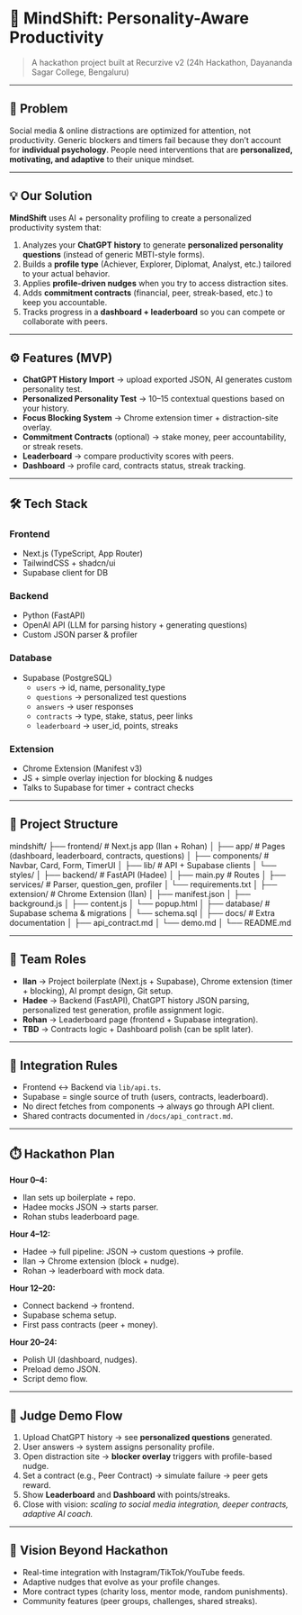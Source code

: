 # 🚀 MindShift: Personality-Aware Productivity

> A hackathon project built at Recurzive v2 (24h Hackathon, Dayananda Sagar College, Bengaluru)

---

## 🌟 Problem
Social media & online distractions are optimized for attention, not productivity. Generic blockers and timers fail because they don’t account for **individual psychology**. People need interventions that are **personalized, motivating, and adaptive** to their unique mindset.

---

## 💡 Our Solution
**MindShift** uses AI + personality profiling to create a personalized productivity system that:
1. Analyzes your **ChatGPT history** to generate **personalized personality questions** (instead of generic MBTI-style forms).  
2. Builds a **profile type** (Achiever, Explorer, Diplomat, Analyst, etc.) tailored to your actual behavior.  
3. Applies **profile-driven nudges** when you try to access distraction sites.  
4. Adds **commitment contracts** (financial, peer, streak-based, etc.) to keep you accountable.  
5. Tracks progress in a **dashboard + leaderboard** so you can compete or collaborate with peers.  

---

## ⚙️ Features (MVP)
- **ChatGPT History Import** → upload exported JSON, AI generates custom personality test.  
- **Personalized Personality Test** → 10–15 contextual questions based on your history.  
- **Focus Blocking System** → Chrome extension timer + distraction-site overlay.  
- **Commitment Contracts** (optional) → stake money, peer accountability, or streak resets.  
- **Leaderboard** → compare productivity scores with peers.  
- **Dashboard** → profile card, contracts status, streak tracking.  

---

## 🛠️ Tech Stack
### Frontend
- Next.js (TypeScript, App Router)  
- TailwindCSS + shadcn/ui  
- Supabase client for DB  

### Backend
- Python (FastAPI)  
- OpenAI API (LLM for parsing history + generating questions)  
- Custom JSON parser & profiler  

### Database
- Supabase (PostgreSQL)  
  - `users` → id, name, personality_type  
  - `questions` → personalized test questions  
  - `answers` → user responses  
  - `contracts` → type, stake, status, peer links  
  - `leaderboard` → user_id, points, streaks  

### Extension
- Chrome Extension (Manifest v3)  
- JS + simple overlay injection for blocking & nudges  
- Talks to Supabase for timer + contract checks  

---

## 📂 Project Structure
mindshift/
├── frontend/ # Next.js app (Ilan + Rohan)
│ ├── app/ # Pages (dashboard, leaderboard, contracts, questions)
│ ├── components/ # Navbar, Card, Form, TimerUI
│ ├── lib/ # API + Supabase clients
│ └── styles/
│
├── backend/ # FastAPI (Hadee)
│ ├── main.py # Routes
│ ├── services/ # Parser, question_gen, profiler
│ └── requirements.txt
│
├── extension/ # Chrome Extension (Ilan)
│ ├── manifest.json
│ ├── background.js
│ ├── content.js
│ └── popup.html
│
├── database/ # Supabase schema & migrations
│ └── schema.sql
│
├── docs/ # Extra documentation
│ ├── api_contract.md
│ └── demo.md
│
└── README.md


---

## 👥 Team Roles
- **Ilan** → Project boilerplate (Next.js + Supabase), Chrome extension (timer + blocking), AI prompt design, Git setup.  
- **Hadee** → Backend (FastAPI), ChatGPT history JSON parsing, personalized test generation, profile assignment logic.  
- **Rohan** → Leaderboard page (frontend + Supabase integration).  
- **TBD** → Contracts logic + Dashboard polish (can be split later).  

---

## 🔗 Integration Rules
- Frontend ↔ Backend via `lib/api.ts`.  
- Supabase = single source of truth (users, contracts, leaderboard).  
- No direct fetches from components → always go through API client.  
- Shared contracts documented in `/docs/api_contract.md`.  

---

## ⏱️ Hackathon Plan
**Hour 0–4:**  
- Ilan sets up boilerplate + repo.  
- Hadee mocks JSON → starts parser.  
- Rohan stubs leaderboard page.  

**Hour 4–12:**  
- Hadee → full pipeline: JSON → custom questions → profile.  
- Ilan → Chrome extension (block + nudge).  
- Rohan → leaderboard with mock data.  

**Hour 12–20:**  
- Connect backend → frontend.  
- Supabase schema setup.  
- First pass contracts (peer + money).  

**Hour 20–24:**  
- Polish UI (dashboard, nudges).  
- Preload demo JSON.  
- Script demo flow.  

---

## 🎤 Judge Demo Flow
1. Upload ChatGPT history → see **personalized questions** generated.  
2. User answers → system assigns personality profile.  
3. Open distraction site → **blocker overlay** triggers with profile-based nudge.  
4. Set a contract (e.g., Peer Contract) → simulate failure → peer gets reward.  
5. Show **Leaderboard** and **Dashboard** with points/streaks.  
6. Close with vision: *scaling to social media integration, deeper contracts, adaptive AI coach.*  

---

## 🚀 Vision Beyond Hackathon
- Real-time integration with Instagram/TikTok/YouTube feeds.  
- Adaptive nudges that evolve as your profile changes.  
- More contract types (charity loss, mentor mode, random punishments).  
- Community features (peer groups, challenges, shared streaks).  

